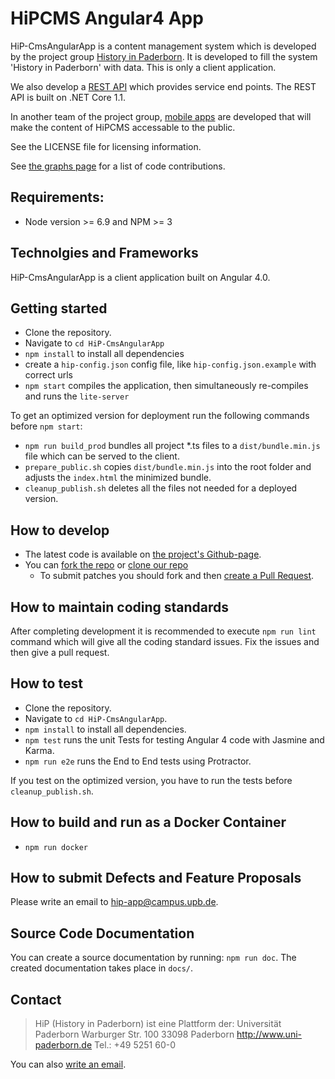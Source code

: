 HiPCMS Angular4 App
===================

HiP-CmsAngularApp is a content management system which is developed by the project group [History in 
Paderborn](http://is.uni-paderborn.de/fachgebiete/fg-engels/lehre/ss15/hip-app/pg-hip-app.html).
It is developed to fill the system 'History in Paderborn' with data. This is only a client application.

We also develop a [REST API](https://github.com/HiP-App/HiP-CmsWebApi) which provides service end points. The REST API is built on .NET Core 1.1.

In another team of the project group, [mobile apps](https://github.com/HiP-App/HiP-Mobile) are developed that will 
make the content of HiPCMS accessable to the public.

See the LICENSE file for licensing information.

See [the graphs page](https://github.com/HiP-App/HiP-CmsAngularApp/graphs/contributors) 
for a list of code contributions.

## Requirements:

 * Node version >= 6.9 and NPM >= 3
 

## Technolgies and Frameworks

HiP-CmsAngularApp is a client application built on Angular 4.0.


## Getting started

 * Clone the repository.
 * Navigate to `cd HiP-CmsAngularApp`
 * `npm install` to install all dependencies
 * create a `hip-config.json` config file, like `hip-config.json.example` with correct urls
 * `npm start` compiles the application, then simultaneously re-compiles and runs the `lite-server`
 
To get an optimized version for deployment run the following commands before `npm start`:

 * `npm run build_prod` bundles all project *.ts files to a `dist/bundle.min.js` file which can be served to the client.
 * `prepare_public.sh` copies `dist/bundle.min.js` into the root folder and adjusts the `index.html` the minimized bundle.
 * `cleanup_publish.sh` deletes all the files not needed for a deployed version.

## How to develop

 * The latest code is available on [the project's Github-page](https://github.com/HiP-App/HiP-CmsAngularApp/).
 * You can [fork the repo](https://help.github.com/articles/fork-a-repo/) or [clone our repo](https://help.github.com/articles/cloning-a-repository/)
   * To submit patches you should fork and then [create a Pull Request](https://help.github.com/articles/using-pull-requests/).

## How to maintain coding standards

After completing development it is recommended to execute `npm run lint` command which will give all the coding standard issues. Fix the issues and then give a pull request. 

## How to test

 * Clone the repository.
 * Navigate to `cd HiP-CmsAngularApp`.
 * `npm install` to install all dependencies.
 * `npm test` runs the unit Tests for testing Angular 4 code with Jasmine and Karma.
 * `npm run e2e` runs the End to End tests using Protractor.

If you test on the optimized version, you have to run the tests before `cleanup_publish.sh`.

## How to build and run as a Docker Container

 * `npm run docker` 

## How to submit Defects and Feature Proposals

Please write an email to [hip-app@campus.upb.de](mailto:hip-app@campus.upb.de).

## Source Code Documentation

You can create a source documentation by running: `npm run doc`. 
The created documentation takes place in `docs/`. 

## Contact

> HiP (History in Paderborn) ist eine Plattform der:
> Universität Paderborn
> Warburger Str. 100
> 33098 Paderborn
> http://www.uni-paderborn.de
> Tel.: +49 5251 60-0

You can also [write an email](mailto:hip-app@campus.upb.de).
